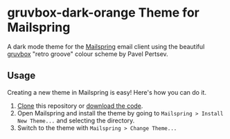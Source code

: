 # gruvbox-dark-orange Theme for Mailspring

A dark mode theme for the [Mailspring](http://www.getmailspring.com/) email client using the beautiful [gruvbox](https://github.com/morhetz/gruvbox) "retro groove" colour scheme by Pavel Pertsev.

## Usage

Creating a new theme in Mailspring is easy! Here's how you can do it.

1. [Clone](https://docs.github.com/en/github/creating-cloning-and-archiving-repositories/cloning-a-repository) this repository or [download the code](https://github.com/joeroe/mailspring-gruvbox-dark/archive/master.zip). 
2. Open Mailspring and install the theme by going to `Mailspring > Install New Theme...` and selecting the directory.
3. Switch to the theme with `Mailspring > Change Theme...`
